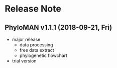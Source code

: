 # Release Note

## PhyloMAN v1.1.1 (2018-09-21, Fri)
+ major release
  - data processing
  - free data extract
  - phylogenetic flowchart
+ trial version
